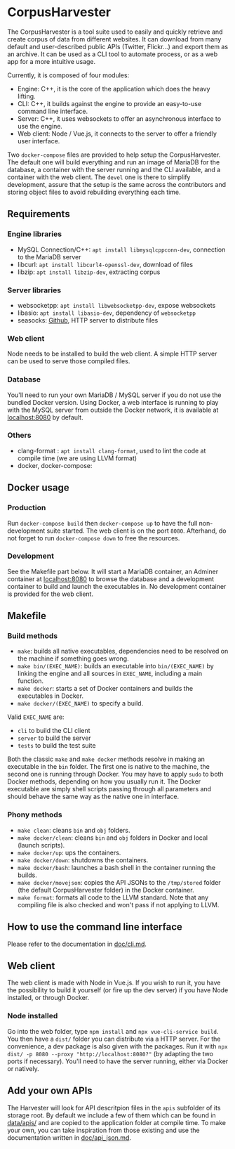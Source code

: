# CorpusHarvester
The CorpusHarvester is a tool suite used to easily and quickly retrieve and create corpus of data from different websites. It can download from many default and user-described public APIs (Twitter, Flickr...) and export them as an archive. It can be used as a CLI tool to automate process, or as a web app for a more intuitive usage.

Currently, it is composed of four modules:
- Engine: C++, it is the core of the application which does the heavy lifting.
- CLI: C++, it builds against the engine to provide an easy-to-use command line interface.
- Server: C++, it uses websockets to offer an asynchronous interface to use the engine.
- Web client: Node / Vue.js, it connects to the server to offer a friendly user interface.

Two `docker-compose` files are provided to help setup the CorpusHarvester. The default one will build everything and run an image of MariaDB for the database, a container with the server running and the CLI available, and a container with the web client. The `devel` one is there to simplify development, assure that the setup is the same across the contributors and storing object files to avoid rebuilding everything each time.

## Requirements

### Engine libraries
- MySQL Connection/C++: `apt install libmysqlcppconn-dev`, connection to the MariaDB server
- libcurl: `apt install libcurl4-openssl-dev`, download of files
- libzip: `apt install libzip-dev`, extracting corpus

### Server libraries
- websocketpp: `apt install libwebsocketpp-dev`, expose websockets
- libasio: `apt install libasio-dev`, dependency of `websocketpp`
- seasocks: [Github](https://github.com/mattgodbolt/seasocks), HTTP server to distribute files

### Web client
Node needs to be installed to build the web client. A simple HTTP server can be used to serve those compiled files.

### Database
You'll need to run your own MariaDB / MySQL server if you do not use the bundled Docker version.
Using Docker, a web interface is running to play with the MySQL server from outside the Docker network, it is available at [localhost:8080](http://localhost:8080) by default.

### Others
- clang-format : `apt install clang-format`, used to lint the code at compile time (we are using LLVM format)
- docker, docker-compose:

## Docker usage

### Production
Run `docker-compose build` then `docker-compose up` to have the full non-development suite started. The web client is on the port `8080`. Afterhand, do not forget to run `docker-compose down` to free the resources.

### Development
See the Makefile part below. It will start a MariaDB container, an Adminer container at [localhost:8080](http://localhost:8080) to browse the database and a development container to build and launch the executables in. No development container is provided for the web client.

## Makefile

### Build methods
- `make`: builds all native executables, dependencies need to be resolved on the machine if something goes wrong.
- `make bin/(EXEC_NAME)`: builds an executable into `bin/(EXEC_NAME)` by linking the engine and all sources in `EXEC_NAME`, including a main function.
- `make docker`: starts a set of Docker containers and builds the executables in Docker.
- `make docker/(EXEC_NAME)` to specify a build.

Valid `EXEC_NAME` are:
- `cli` to build the CLI client
- `server` to build the server
- `tests` to build the test suite

Both the classic `make` and `make docker` methods resolve in making an executable in the `bin` folder. The first one is native to the machine, the second one is running through Docker. You may have to apply `sudo` to both Docker methods, depending on how you usually run it. The Docker executable are simply shell scripts passing through all parameters and should behave the same way as the native one in interface.

### Phony methods
- `make clean`: cleans `bin` and `obj` folders.
- `make docker/clean`: cleans `bin` and `obj` folders in Docker and local (launch scripts).
- `make docker/up`: ups the containers.
- `make docker/down`: shutdowns the containers.
- `make docker/bash`: launches a bash shell in the container running the builds.
- `make docker/movejson`: copies the API JSONs to the `/tmp/stored` folder (the default CorpusHarvester folder) in the Docker container.
- `make format`: formats all code to the LLVM standard. Note that any compiling file is also checked and won't pass if not applying to LLVM.

## How to use the command line interface
Please refer to the documentation in [doc/cli.md](doc/cli.md).

## Web client
The web client is made with Node in Vue.js. If you wish to run it, you have the possibility to build it yourself (or fire up the dev server) if you have Node installed, or through Docker.

### Node installed
Go into the web folder, type `npm install` and `npx vue-cli-service build`. You then have a `dist/` folder you can distribute via a HTTP server. For the convenience, a dev package is also given with the packages. Run it with `npx dist/ -p 8080 --proxy "http://localhost:8080?"` (by adapting the two ports if necessary). You'll need to have the server running, either via Docker or natively.

## Add your own APIs
The Harvester will look for API descritpion files in the `apis` subfolder of its storage root. By default we include a few of them which can be found in [data/apis/](data/apis/) and are copied to the application folder at compile time. To make your own, you can take inspiration from those existing and use the documentation written in [doc/api_json.md](doc/api_json.md).
